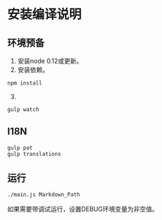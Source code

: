 # 安装编译说明

## 环境预备
1. 安装node 0.12或更新。
2. 安装依赖。
```bash
npm install
```
3.
```bash
gulp watch
```

## I18N
``` bash
gulp pot
gulp translations
```

## 运行
```bash
./main.js Markdown_Path
```

如果需要带调试运行，设置DEBUG环境变量为非空值。
